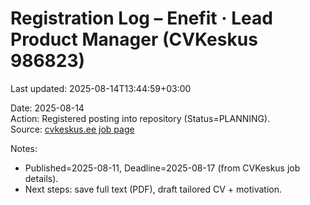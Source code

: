 # Registration Log – Enefit · Lead Product Manager (CVKeskus 986823)

Last updated: 2025-08-14T13:44:59+03:00


Date: 2025-08-14  
Action: Registered posting into repository (Status=PLANNING).  
Source: [cvkeskus.ee job page](https://www.cvkeskus.ee/lead-product-manager-tallinnas-enefit-986823)

Notes:

- Published=2025-08-11, Deadline=2025-08-17 (from CVKeskus job details).
- Next steps: save full text (PDF), draft tailored CV + motivation.
